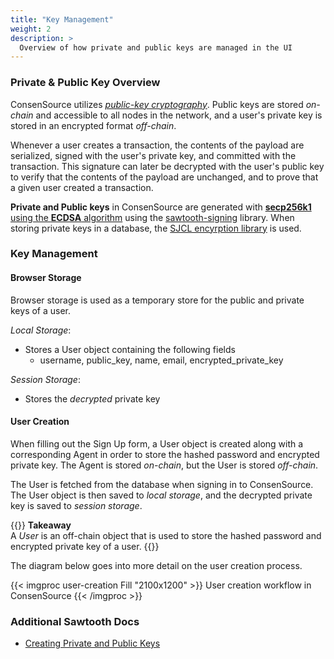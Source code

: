 ```yaml
---
title: "Key Management"
weight: 2
description: >
  Overview of how private and public keys are managed in the UI
---
```


### Private & Public Key Overview

ConsenSource utilizes [_public-key cryptography_](https://www.blockchain-council.org/blockchain/how-does-blockchain-use-public-key-cryptography/). Public keys are stored _on-chain_ and accessible to all nodes in the network, and a user's private key is stored in an encrypted format _off-chain_.

Whenever a user creates a transaction, the contents of the payload are serialized, signed with the user's private key, and committed with the transaction. This signature can later be decrypted with the user's public key to verify that the contents of the payload are unchanged, and to prove that a given user created a transaction.

**Private and Public keys** in ConsenSource are generated with [**secp256k1** using the **ECDSA** algorithm](http://www.secg.org/sec2-v2.pdf) using the [sawtooth-signing](https://github.com/hyperledger/sawtooth-sdk-javascript/tree/master/signing) library. When storing private keys in a database, the [SJCL encyrption library](https://bitwiseshiftleft.github.io/sjcl/) is used.

### Key Management

#### Browser Storage

Browser storage is used as a temporary store for the public and private keys of a user.

_Local Storage_:

- Stores a User object containing the following fields
  - username, public_key, name, email, encrypted_private_key

_Session Storage_:

- Stores the _decrypted_ private key

#### User Creation

When filling out the Sign Up form, a User object is created along with a corresponding Agent in order to store the hashed password and encrypted private key. The Agent is stored _on-chain_, but the User is stored _off-chain_.

The User is fetched from the database when signing in to ConsenSource. The User object is then saved to _local storage_, and the decrypted private key is saved to _session storage_.

{{<alert>}}
<b>Takeaway</b><br/>
A _User_ is an off-chain object that is used to store the hashed password and encrypted private key of a user.
{{</alert>}}

The diagram below goes into more detail on the user creation process.

{{< imgproc user-creation Fill "2100x1200" >}}
User creation workflow in ConsenSource
{{< /imgproc >}}

### Additional Sawtooth Docs

- [Creating Private and Public Keys](https://sawtooth.hyperledger.org/docs/core/releases/1.0/_autogen/txn_submit_tutorial.html?highlight=secp256k1#creating-private-and-public-keys)

